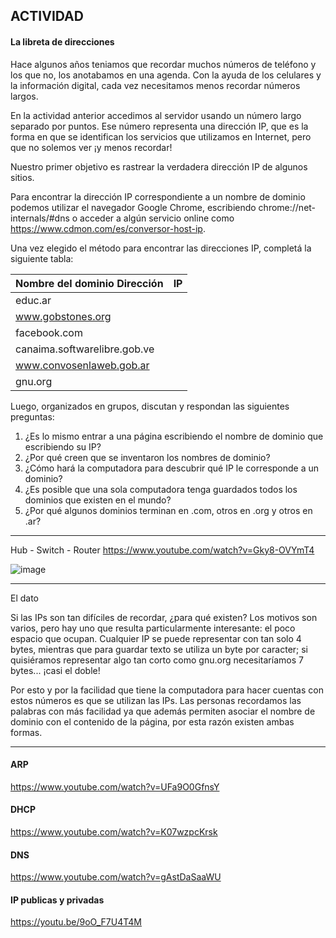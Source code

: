 
## ACTIVIDAD 
#### La libreta de direcciones

Hace algunos años teniamos que recordar muchos números de teléfono y los que no, los anotabamos en una agenda. Con la ayuda de los celulares y la información digital, cada vez necesitamos menos recordar números largos.

En la actividad anterior accedimos al servidor usando un número largo separado por puntos. Ese número representa una dirección IP, que es la forma en que se identifican los servicios que utilizamos en Internet, pero que no solemos ver ¡y menos recordar!

Nuestro primer objetivo es rastrear la verdadera dirección IP de algunos sitios.

Para encontrar la dirección IP correspondiente a un nombre de dominio podemos utilizar el navegador Google Chrome, escribiendo chrome://net-internals/#dns o acceder a algún servicio online como https://www.cdmon.com/es/conversor-host-ip.

Una vez elegido el método para encontrar las direcciones IP, completá la siguiente tabla:

| Nombre del dominio Dirección | IP |
| ---- | ---- |
| educ.ar | |
| www.gobstones.org | | 
| facebook.com | | 
| canaima.softwarelibre.gob.ve | | 
| www.convosenlaweb.gob.ar | | 
| gnu.org | | 

Luego, organizados en grupos, discutan y respondan las siguientes preguntas:
1. ¿Es lo mismo entrar a una página escribiendo el nombre de dominio que escribiendo su IP?
2. ¿Por qué creen que se inventaron los nombres de dominio?
3. ¿Cómo hará la computadora para descubrir qué IP le corresponde a un dominio?
4. ¿Es posible que una sola computadora tenga guardados todos los dominios que existen en el mundo?
5. ¿Por qué algunos dominios terminan en .com, otros en .org y otros en .ar?



_____
Hub - Switch - Router 
https://www.youtube.com/watch?v=Gky8-OVYmT4

![image](https://github.com/lole-s/Testing-QA-CUAC/assets/84929029/69285646-7b54-4644-ab2a-93b85211c20c)

_____
El dato

Si las IPs son tan difíciles de recordar, ¿para qué existen? Los motivos son varios, pero hay uno que resulta particularmente interesante: el poco espacio que ocupan. Cualquier IP se puede representar con tan solo 4 bytes, mientras que para guardar texto se utiliza un byte por caracter; si quisiéramos representar algo tan corto como gnu.org necesitaríamos 7 bytes... ¡casi el doble!

Por esto y por la facilidad que tiene la computadora para hacer cuentas con estos números es que se utilizan las IPs. Las personas recordamos las palabras con más facilidad ya que además permiten asociar el nombre de dominio con el contenido de la página, por esta razón existen ambas formas.

____

#### ARP 
https://www.youtube.com/watch?v=UFa9O0GfnsY

#### DHCP           
https://www.youtube.com/watch?v=K07wzpcKrsk

#### DNS 
https://www.youtube.com/watch?v=gAstDaSaaWU

#### IP publicas y privadas
https://youtu.be/9oO_F7U4T4M




